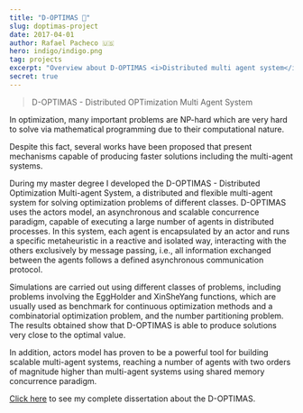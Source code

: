 ```yaml
---
title: "D-OPTIMAS 📝"
slug: doptimas-project
date: 2017-04-01
author: Rafael Pacheco 🇺🇸
hero: indigo/indigo.png
tag: projects
excerpt: "Overview about D-OPTIMAS <i>Distributed multi agent system</i>, a software to solve optimization problems of different classes, developed during my master degree."
secret: true
---
```


> D-OPTIMAS - Distributed OPTimization Multi Agent System

In optimization, many important problems are NP-hard which are very hard to solve via mathematical programming due to their computational nature. 

Despite this fact, several works have been proposed that present mechanisms capable of producing faster solutions including the multi-agent systems. 

During my master degree I developed the D-OPTIMAS - Distributed Optimization Multi-agent System, a distributed and flexible multi-agent system for solving optimization problems of different classes. D-OPTIMAS uses the actors model, an asynchronous and scalable concurrence paradigm, capable of executing a large number of agents in distributed processes. In this system, each agent is encapsulated by an actor and runs a specific metaheuristic in a reactive and isolated way, interacting with the others exclusively by message passing, i.e., all information exchanged between the agents follows a defined asynchronous communication protocol. 

Simulations are carried out using different classes of problems, including problems involving the EggHolder and XinSheYang functions, which are usually used as benchmark for continuous optimization methods and a combinatorial optimization problem, and the number partitioning problem. The results obtained show that D-OPTIMAS is able to produce solutions very close to the optimal value. 

In addition, actors model has proven to be a powerful tool for building scalable multi-agent systems, reaching a number of agents with two orders of magnitude higher than multi-agent systems using shared memory concurrence paradigm.


[Click here](https://goo.gl/KPcsZO) to see my complete dissertation about the D-OPTIMAS.